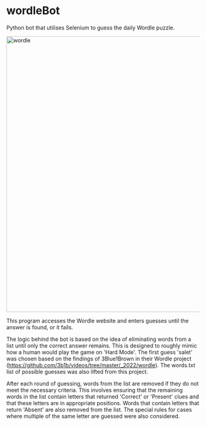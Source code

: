 # wordleBot
Python bot that utilises Selenium to guess the daily Wordle puzzle.

</img>
<img src = "wordle.gif", alt = "wordle", height = "720">

This program accesses the Wordle website and enters guesses until the answer is found, or it fails.

The logic behind the bot is based on the idea of eliminating words from a list until only the correct answer remains. This is designed to roughly mimic how a human would play the game on 'Hard Mode'. The first guess 'salet' was chosen based on the findings of 3Blue1Brown in their Wordle project (https://github.com/3b1b/videos/tree/master/_2022/wordle). The words.txt list of possible guesses was also lifted from this project.

After each round of guessing, words from the list are removed if they do not meet the necessary criteria. This involves ensuring that the remaining words in the list contain letters that returned 'Correct' or 'Present' clues and that these letters are in appropriate positions. Words that contain letters that return 'Absent' are also removed from the list. The special rules for cases where multiple of the same letter are guessed were also considered. 
